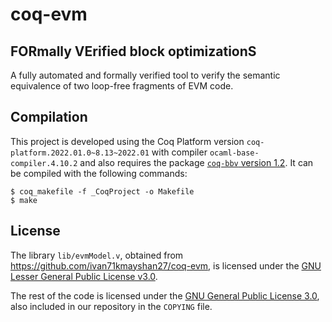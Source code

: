 # coq-evm

## FORmally VErified block optimizationS
 
A fully automated and formally verified tool to verify the semantic equivalence of two loop-free fragments of EVM code.

## Compilation

This project is developed using the Coq Platform version `coq-platform.2022.01.0~8.13~2022.01` with compiler `ocaml-base-compiler.4.10.2` and also requires the package [`coq-bbv` version 1.2](http://coq.io/opam/coq-bbv.1.2.html). It can be compiled with the following commands:

    $ coq_makefile -f _CoqProject -o Makefile
    $ make

## License

The library `lib/evmModel.v`, obtained from https://github.com/ivan71kmayshan27/coq-evm, is licensed under the [GNU Lesser General Public License v3.0](https://www.gnu.org/licenses/lgpl-3.0.html).

The rest of the code is licensed under the [GNU General Public License 3.0](https://www.gnu.org/licenses/gpl-3.0.html), also included in our repository in the `COPYING` file.

